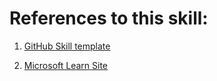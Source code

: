 # References to this skill:

1. [GitHub Skill template](https://github.com/advanreloaded/skills-resolve-merge-conflicts)

2. [Microsoft Learn Site](https://learn.microsoft.com/es-es/training/modules/resolve-merge-conflicts-github/)
